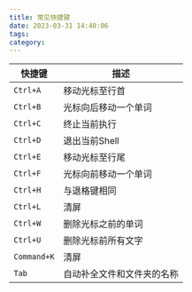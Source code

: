 ```yaml
---
title: 常见快捷键
date: 2023-03-31 14:40:06
tags:
category:
---
```


| 快捷键   | 描述           |
| -------- | -------------- |
| `Ctrl+A` | 移动光标至行首 |
| `Ctrl+B` |     光标向后移动一个单词         |
| `Ctrl+C` |     终止当前执行           |
| `Ctrl+D` |       退出当前Shell         |
| `Ctrl+E` |       移动光标至行尾         |
| `Ctrl+F` |     光标向前移动一个单词         |
| `Ctrl+H` |     与退格键相同       |
| `Ctrl+L` |     清屏     |
| `Ctrl+W` |     删除光标之前的单词     |
| `Ctrl+U` |       删除光标前所有文字         |
| `Command+K` |     清屏     |
| `Tab` |         自动补全文件和文件夹的名称       |
